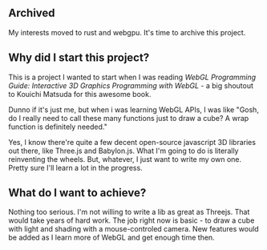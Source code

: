 ## Archived
My interests moved to rust and webgpu. It's time to archive this project.

## Why did I start this project?

This is a project I wanted to start when I was reading *WebGL Programming Guide: Interactive 3D Graphics Programming with WebGL* - a big shoutout to Kouichi Matsuda for this awesome book.

Dunno if it's just me, but when i was learning WebGL APIs, I was like "Gosh, do I really need to call these many functions just to draw a cube? A wrap function is definitely needed."

Yes, I know there're quite a few decent open-source javascript 3D libraries out there, like Three.js and Babylon.js. What I'm going to do is literally reinventing the wheels. But, whatever, I just want to write my own one. Pretty sure I'll learn a lot in the progress.

## What do I want to achieve?

Nothing too serious. I'm not willing to write a lib as great as Threejs. That would take years of hard work. The job right now is basic - to draw a cube with light and shading with a mouse-controled camera. New features would be added as I learn more of WebGL and get enough time then.

